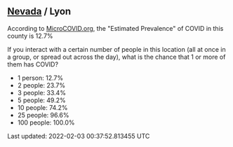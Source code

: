 
## [Nevada](/united-states/nevada) / Lyon

According to [MicroCOVID.org](http://microcovid.org),
the "Estimated Prevalence" of COVID in this county is 12.7%

If you interact with a certain number of people in this location
(all at once in a group, or spread out across the day), what is the chance that
1 or more of them has COVID?

- 1 person: 12.7%
- 2 people: 23.7%
- 3 people: 33.4%
- 5 people: 49.2%
- 10 people: 74.2%
- 25 people: 96.6%
- 100 people: 100.0%

Last updated: 2022-02-03 00:37:52.813455 UTC
